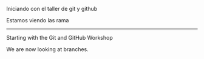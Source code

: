 Iniciando con el taller de git y github

Estamos viendo las rama

--------------------------------------------------------------
Starting with the Git and GitHub Workshop

We are now looking at branches.



